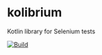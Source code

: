 # kolibrium
Kotlin library for Selenium tests

[![Build](https://github.com/attila-fazekas/kolibrium/actions/workflows/gradle.yml/badge.svg)](https://github.com/attila-fazekas/kolibrium/actions/workflows/gradle.yml)

